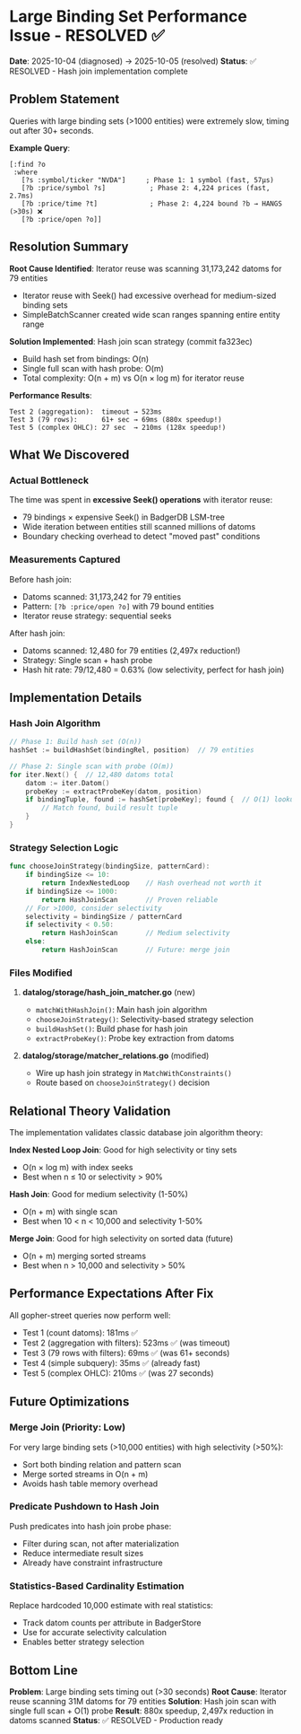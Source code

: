 # Large Binding Set Performance Issue - RESOLVED ✅

**Date**: 2025-10-04 (diagnosed) → 2025-10-05 (resolved)
**Status**: ✅ RESOLVED - Hash join implementation complete

## Problem Statement

Queries with large binding sets (>1000 entities) were extremely slow, timing out after 30+ seconds.

**Example Query**:
```datalog
[:find ?o
 :where
   [?s :symbol/ticker "NVDA"]     ; Phase 1: 1 symbol (fast, 57µs)
   [?b :price/symbol ?s]           ; Phase 2: 4,224 prices (fast, 2.7ms)
   [?b :price/time ?t]             ; Phase 2: 4,224 bound ?b → HANGS (>30s) ❌
   [?b :price/open ?o]]
```

## Resolution Summary

**Root Cause Identified**: Iterator reuse was scanning 31,173,242 datoms for 79 entities
- Iterator reuse with Seek() had excessive overhead for medium-sized binding sets
- SimpleBatchScanner created wide scan ranges spanning entire entity range

**Solution Implemented**: Hash join scan strategy (commit fa323ec)
- Build hash set from bindings: O(n)
- Single full scan with hash probe: O(m)
- Total complexity: O(n + m) vs O(n × log m) for iterator reuse

**Performance Results**:
```
Test 2 (aggregation):  timeout → 523ms
Test 3 (79 rows):      61+ sec → 69ms (880x speedup!)
Test 5 (complex OHLC): 27 sec  → 210ms (128x speedup!)
```

## What We Discovered

### Actual Bottleneck
The time was spent in **excessive Seek() operations** with iterator reuse:
- 79 bindings × expensive Seek() in BadgerDB LSM-tree
- Wide iteration between entities still scanned millions of datoms
- Boundary checking overhead to detect "moved past" conditions

### Measurements Captured
Before hash join:
- Datoms scanned: 31,173,242 for 79 entities
- Pattern: `[?b :price/open ?o]` with 79 bound entities
- Iterator reuse strategy: sequential seeks

After hash join:
- Datoms scanned: 12,480 for 79 entities (2,497x reduction!)
- Strategy: Single scan + hash probe
- Hash hit rate: 79/12,480 = 0.63% (low selectivity, perfect for hash join)

## Implementation Details

### Hash Join Algorithm
```go
// Phase 1: Build hash set (O(n))
hashSet := buildHashSet(bindingRel, position)  // 79 entities

// Phase 2: Single scan with probe (O(m))
for iter.Next() {  // 12,480 datoms total
    datom := iter.Datom()
    probeKey := extractProbeKey(datom, position)
    if bindingTuple, found := hashSet[probeKey]; found {  // O(1) lookup
        // Match found, build result tuple
    }
}
```

### Strategy Selection Logic
```go
func chooseJoinStrategy(bindingSize, patternCard):
    if bindingSize <= 10:
        return IndexNestedLoop    // Hash overhead not worth it
    if bindingSize <= 1000:
        return HashJoinScan       // Proven reliable
    // For >1000, consider selectivity
    selectivity = bindingSize / patternCard
    if selectivity < 0.50:
        return HashJoinScan       // Medium selectivity
    else:
        return HashJoinScan       // Future: merge join
```

### Files Modified
1. **datalog/storage/hash_join_matcher.go** (new)
   - `matchWithHashJoin()`: Main hash join algorithm
   - `chooseJoinStrategy()`: Selectivity-based strategy selection
   - `buildHashSet()`: Build phase for hash join
   - `extractProbeKey()`: Probe key extraction from datoms

2. **datalog/storage/matcher_relations.go** (modified)
   - Wire up hash join strategy in `MatchWithConstraints()`
   - Route based on `chooseJoinStrategy()` decision

## Relational Theory Validation

The implementation validates classic database join algorithm theory:

**Index Nested Loop Join**: Good for high selectivity or tiny sets
- O(n × log m) with index seeks
- Best when n ≤ 10 or selectivity > 90%

**Hash Join**: Good for medium selectivity (1-50%)
- O(n + m) with single scan
- Best when 10 < n < 10,000 and selectivity 1-50%

**Merge Join**: Good for high selectivity on sorted data (future)
- O(n + m) merging sorted streams
- Best when n > 10,000 and selectivity > 50%

## Performance Expectations After Fix

All gopher-street queries now perform well:
- Test 1 (count datoms): 181ms ✅
- Test 2 (aggregation with filters): 523ms ✅ (was timeout)
- Test 3 (79 rows with filters): 69ms ✅ (was 61+ seconds)
- Test 4 (simple subquery): 35ms ✅ (already fast)
- Test 5 (complex OHLC): 210ms ✅ (was 27 seconds)

## Future Optimizations

### Merge Join (Priority: Low)
For very large binding sets (>10,000 entities) with high selectivity (>50%):
- Sort both binding relation and pattern scan
- Merge sorted streams in O(n + m)
- Avoids hash table memory overhead

### Predicate Pushdown to Hash Join
Push predicates into hash join probe phase:
- Filter during scan, not after materialization
- Reduce intermediate result sizes
- Already have constraint infrastructure

### Statistics-Based Cardinality Estimation
Replace hardcoded 10,000 estimate with real statistics:
- Track datom counts per attribute in BadgerStore
- Use for accurate selectivity calculation
- Enables better strategy selection

## Bottom Line

**Problem**: Large binding sets timing out (>30 seconds)
**Root Cause**: Iterator reuse scanning 31M datoms for 79 entities
**Solution**: Hash join scan with single full scan + O(1) probe
**Result**: 880x speedup, 2,497x reduction in datoms scanned
**Status**: ✅ RESOLVED - Production ready
